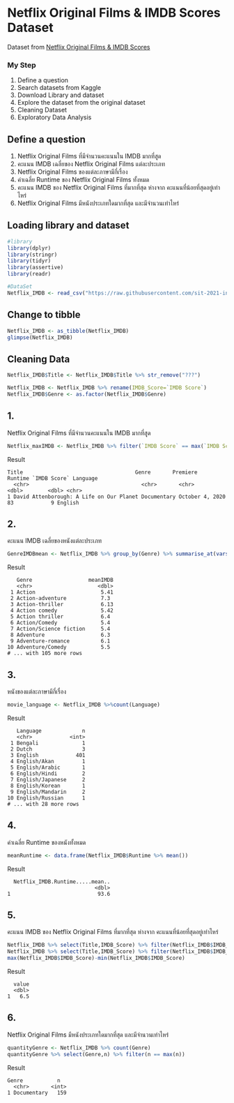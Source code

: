 # Netflix Original Films & IMDB Scores Dataset

Dataset from [Netflix Original Films & IMDB Scores](./NetflixOriginals.csv)


### My Step
1. Define a question
2. Search datasets from Kaggle
3. Download Library and dataset
4. Explore the dataset from the original dataset
5. Cleaning Dataset
6. Exploratory Data Analysis

## Define a question

1. Netflix Original Films ที่มีจำนวนคะแนนใน IMDB มากที่สุุด
2. คะแนน IMDB เฉลี่ยของ Netflix Original Films แต่ละประเภท
3. Netflix Original Films ของแต่ละภาษามีกี่เรื่อง
4. ค่าเฉลี่ย Runtime ของ Netflix Original Films ทั้งหมด
5. คะแนน IMDB ของ Netflix Original Films ที่มากที่สุด ห่างจาก คะแนนที่น้อยที่สุดอยู่เท่าไหร่
6. Netflix Original Films มีหนังประเภทใดมากที่สุด และมีจำนวนเท่าไหร่

## Loading library and dataset

```R
#library
library(dplyr)
library(stringr)
library(tidyr)
library(assertive)
library(readr)

#DataSet
Netflix_IMDB <- read_csv("https://raw.githubusercontent.com/sit-2021-int214/008-Netflix-Original-Films-And-IMDB-Scores/main/NetflixOriginals.csv")
```
## Change to tibble
```R
Netflix_IMDB <- as_tibble(Netflix_IMDB)
glimpse(Netflix_IMDB)
```
## Cleaning Data

```R
Netflix_IMDB$Title <- Netflix_IMDB$Title %>% str_remove("???")

Netflix_IMDB <- Netflix_IMDB %>% rename(IMDB_Score=`IMDB Score`)
Netflix_IMDB$Genre <- as.factor(Netflix_IMDB$Genre)
```
## 1.

Netflix Original Films ที่มีจำนวนคะแนนใน IMDB มากที่สุุด

```R
Netflix_maxIMDB <- Netflix_IMDB %>% filter(`IMDB Score` == max(`IMDB Score`));
```

Result

```
Title                                    Genre       Premiere        Runtime `IMDB Score` Language
  <chr>                                    <chr>       <chr>             <dbl>        <dbl> <chr>   
1 David Attenborough: A Life on Our Planet Documentary October 4, 2020      83            9 English 
```


## 2.

คะแนน IMDB เฉลี่ยของหนังแต่ละประเภท

```R
GenreIMDBmean <- Netflix_IMDB %>% group_by(Genre) %>% summarise_at(vars(`IMDB Score`), list(meanIMDB = mean))
```
Result
```
   Genre                  meanIMDB
   <chr>                     <dbl>
 1 Action                     5.41
 2 Action-adventure           7.3 
 3 Action-thriller            6.13
 4 Action comedy              5.42
 5 Action thriller            6.4 
 6 Action/Comedy              5.4 
 7 Action/Science fiction     5.4 
 8 Adventure                  6.3 
 9 Adventure-romance          6.1 
10 Adventure/Comedy           5.5 
# ... with 105 more rows
```


## 3. 

หนังของแต่ละภาษามีกี่เรื่อง

```R
movie_language <- Netflix_IMDB %>%count(Language) 
```
Result
```
   Language             n
   <chr>            <int>
 1 Bengali              1
 2 Dutch                3
 3 English            401
 4 English/Akan         1
 5 English/Arabic       1
 6 English/Hindi        2
 7 English/Japanese     2
 8 English/Korean       1
 9 English/Mandarin     2
10 English/Russian      1
# ... with 28 more rows
```

## 4.
ค่าเฉลี่ย Runtime ของหนังทั้งหมด
```R
meanRuntime <- data.frame(Netflix_IMDB$Runtime %>% mean())
```
Result
```
  Netflix_IMDB.Runtime.....mean..
                            <dbl>
1                            93.6
```

## 5. 
คะแนน IMDB ของ Netflix Original Films ที่มากที่สุด ห่างจาก คะแนนที่น้อยที่สุดอยู่เท่าไหร่

```R
Netflix_IMDB %>% select(Title,IMDB_Score) %>% filter(Netflix_IMDB$IMDB_Score == min(Netflix_IMDB$IMDB_Score)) 
Netflix_IMDB %>% select(Title,IMDB_Score) %>% filter(Netflix_IMDB$IMDB_Score == max(Netflix_IMDB$IMDB_Score))
max(Netflix_IMDB$IMDB_Score)-min(Netflix_IMDB$IMDB_Score)
```
Result
```
  value
  <dbl>
1   6.5
```

## 6.
Netflix Original Films มีหนังประเภทใดมากที่สุด และมีจำนวนเท่าไหร่
```R
quantityGenre <- Netflix_IMDB %>% count(Genre)
quantityGenre %>% select(Genre,n) %>% filter(n == max(n))
```
Result
```
Genre           n
  <chr>       <int>
1 Documentary   159
```
